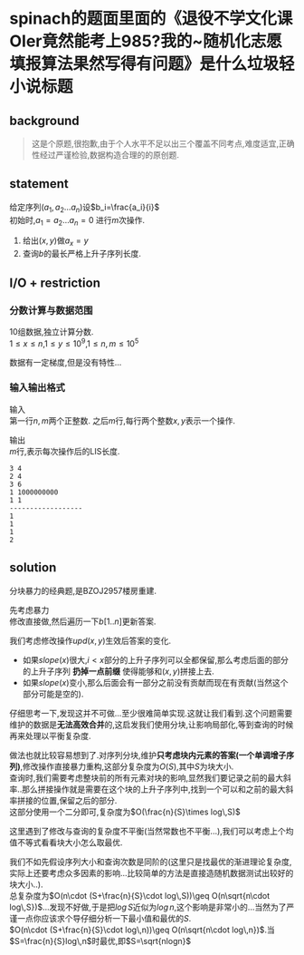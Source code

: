 # spinach的题面里面的《退役不学文化课OIer竟然能考上985?我的~随机化志愿填报算法果然写得有问题》是什么垃圾轻小说标题

## background
> 这是个原题,很抱歉,由于个人水平不足以出三个覆盖不同考点,难度适宜,正确性经过严谨检验,数据构造合理的的原创题.

## statement

给定序列$(a_1,a_2\dots a_n)$设$b_i=\frac{a_i}{i}$  
初始时,$a_1=a_2\dots a_n=0$
进行$m$次操作.  
1. 给出$(x,y)$做$a_x=y$  
2. 查询$b$的最长严格上升子序列长度.   


## I/O + restriction

### 分数计算与数据范围

10组数据,独立计算分数.  
$1\leq x\leq n$,$1\leq y\leq 10^9$,$1\leq n,m\leq 10^5$  

数据有一定梯度,但是没有特性...

### 输入输出格式
输入  
第一行$n,m$两个正整数. 之后$m$行,每行两个整数$x,y$表示一个操作.  

输出  
$m$行,表示每次操作后的LIS长度.

```
3 4
2 4
3 6
1 1000000000
1 1
------------------
1
1
1
2
```


## solution

分块暴力的经典题,是BZOJ2957楼房重建.

先考虑暴力  
修改直接做,然后遍历一下$b[1..n]$更新答案.  

我们考虑修改操作$upd(x,y)$生效后答案的变化.   
- 如果$slope(x)$很大,$i< x$部分的上升子序列可以全都保留,那么考虑后面的部分的上升子序列 **扔掉一点前缀** 使得能够和$(x,y)$拼接上去.
- 如果$slope(x)$变小,那么后面会有一部分之前没有贡献而现在有贡献(当然这个部分可能是空的).  

仔细思考一下,发现这并不可做...至少很难简单实现.这就让我们看到.这个问题需要维护的数据是**无法高效合并**的,这启发我们使用分块,让影响局部化,等到查询的时候再来处理以平衡复杂度.  

做法也就比较容易想到了.对序列分块,维护**只考虑块内元素的答案(一个单调增子序列)**,修改操作直接暴力重构,这部分复杂度为$O(S)$,其中$S$为块大小.  
查询时,我们需要考虑整块前的所有元素对块的影响,显然我们要记录之前的最大斜率..那么拼接操作就是需要在这个块的上升子序列中,找到一个可以和之前的最大斜率拼接的位置,保留之后的部分.  
这部分使用一个二分即可,复杂度为$O(\frac{n}{S}\times log\,S)$  

这里遇到了修改与查询的复杂度不平衡(当然常数也不平衡...),我们可以考虑上个均值不等式看看块大小怎么取最优.  

我们不如先假设序列大小和查询次数是同阶的(这里只是找最优的渐进理论复杂度,实际上还要考虑众多因素的影响...比较简单的方法是直接造随机数据测试出较好的块大小..).  
总复杂度为$O(n\cdot (S+\frac{n}{S}\cdot log\,S))\geq O(n\sqrt{n\cdot log\,S})$...发现不好做,于是把$log\,S$近似为$log\,n$,这个影响是非常小的...当然为了严谨一点你应该求个导仔细分析一下最小值和最优的$S$.  
$O(n\cdot (S+\frac{n}{S}\cdot log\,n))\geq O(n\sqrt{n\cdot log\,n})$.当$S=\frac{n}{S}log\,n$时最优,即$S=\sqrt{nlogn}$  





